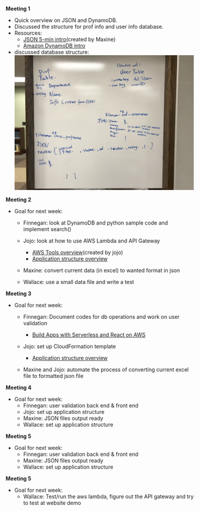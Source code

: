 **Meeting 1** 
* Quick overview on JSON and DynamoDB.
* Discussed the structure for prof info and user info database.
* Resources: 
  * [JSON 5-min intro](https://docs.google.com/presentation/d/1l6bERmrtylATtatmGxAa1xUOZkOZUbaiU2iiZZrjo8c/edit?ts=5c688091#slide=id.g5034fd7afc_0_62)(created by Maxine) 
  * [Amazon DynamoDB intro](https://docs.aws.amazon.com/amazondynamodb/latest/developerguide/Introduction.html)
* discussed database structure: ![Image of database structure outline](/src/images/develop/dbStructure.JPG)


**Meeting 2** 
* Goal for next week: 
  * Finnegan: look at DynamoDB and python sample code and implement search()
  * Jojo: look at how to use AWS Lambda and API Gateway
  
     * [AWS Tools overview](https://docs.google.com/presentation/d/1szOpo6bvL1Q2cBMOJWTefqyIh8H9afO6o_-4gA--0K4/edit?usp=sharing)(created by jojo)
     * [Application structure overview](https://aws.amazon.com/getting-started/projects/build-serverless-web-app-lambda-apigateway-s3-dynamodb-cognito/module-1/)
  * Maxine: convert current data (in excel) to wanted format in json
  * Wallace: use a small data file and write a test

**Meeting 3** 
* Goal for next week: 
  * Finnegan: Document codes for db operations and work on user validation
    * [Build Apps with Serverless and React on AWS](https://serverless-stack.com/#table-of-contents)
  * Jojo: set up CloudFormation template 
    
    * [Application structure overview](https://aws.amazon.com/getting-started/projects/build-serverless-web-app-lambda-apigateway-s3-dynamodb-cognito/module-1/)
  * Maxine and Jojo: automate the process of converting current excel file to formatted json file
  
**Meeting 4**
* Goal for next week:
  * Finnegan: user validation back end & front end
  * Jojo: set up application structure 
  * Maxine: JSON files output ready
  * Wallace: set up application structure 
  
**Meeting 5**
* Goal for next week:
  * Finnegan: user validation back end & front end
  * Maxine: JSON files output ready
  * Wallace: set up application structure 

**Meeting 5**
* Goal for next week:
  * Wallace: Test/run the aws lambda, figure out the API gateway and try to test at website demo
